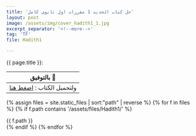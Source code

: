 ```yaml
---
title: 'حل كتاب الحديث 1 مقررات اول ثانوي كامل'
layout: post
image: /assets/img/cover_hadith1_1.jpg
excerpt_separator: '<!--more-->'
tag: 'TF'
file: Hadith1

---
```


{{ page.title }}<!--more-->:

| بالتوفيق :clap:   |
| ------------  |
| ولتحميل الكتاب  : <a href="/assets/files/{{ page.file }}.pdf" download >اضغط هنا</a>  |


<!--<div class="url">/assets/files/{{ page.file }}.pdf</div>-->

{% assign files = site.static_files | sort:"path" | reverse  %}
{% for f in files %}
  {% if f.path contains '/assets/files/Hadith1/' %}
<div class="url ">{{ f.path }}</div>
  {% endif %}
{% endfor %}
